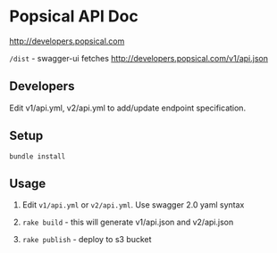 # Popsical API Doc

http://developers.popsical.com

`/dist` - swagger-ui fetches http://developers.popsical.com/v1/api.json

## Developers

Edit v1/api.yml, v2/api.yml to add/update endpoint specification.

## Setup

`bundle install`


## Usage

1. Edit `v1/api.yml` or `v2/api.yml`. Use swagger 2.0 yaml syntax

2. `rake build` - this will generate v1/api.json and v2/api.json

3. `rake publish` - deploy to s3 bucket
